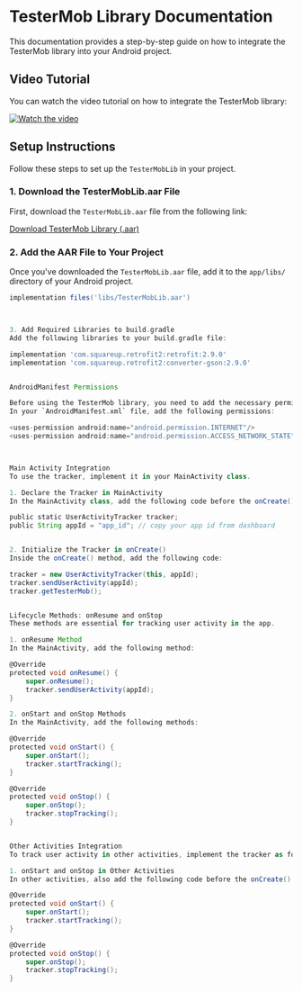 # TesterMob Library Documentation

This documentation provides a step-by-step guide on how to integrate the TesterMob library into your Android project.

## Video Tutorial

You can watch the video tutorial on how to integrate the TesterMob library:

[![Watch the video](https://img.youtube.com/vi/-_SZMVwWVqg/0.jpg)](https://www.youtube.com/watch?v=-_SZMVwWVqg)

## Setup Instructions

Follow these steps to set up the `TesterMobLib` in your project.

### 1. Download the TesterMobLib.aar File

First, download the `TesterMobLib.aar` file from the following link:

[Download TesterMob Library (.aar)](https://testermob.com/libs/TesterMobLib.aar)

### 2. Add the AAR File to Your Project

Once you've downloaded the `TesterMobLib.aar` file, add it to the `app/libs/` directory of your Android project.

```gradle
implementation files('libs/TesterMobLib.aar')



3. Add Required Libraries to build.gradle
Add the following libraries to your build.gradle file:

implementation 'com.squareup.retrofit2:retrofit:2.9.0'
implementation 'com.squareup.retrofit2:converter-gson:2.9.0'


AndroidManifest Permissions

Before using the TesterMob library, you need to add the necessary permissions in your `AndroidManifest.xml` file.
In your `AndroidManifest.xml` file, add the following permissions:

<uses-permission android:name="android.permission.INTERNET"/>
<uses-permission android:name="android.permission.ACCESS_NETWORK_STATE"/>



Main Activity Integration
To use the tracker, implement it in your MainActivity class.

1. Declare the Tracker in MainActivity
In the MainActivity class, add the following code before the onCreate() method:

public static UserActivityTracker tracker;
public String appId = "app_id"; // copy your app id from dashboard


2. Initialize the Tracker in onCreate()
Inside the onCreate() method, add the following code:

tracker = new UserActivityTracker(this, appId);
tracker.sendUserActivity(appId);
tracker.getTesterMob();


Lifecycle Methods: onResume and onStop
These methods are essential for tracking user activity in the app.

1. onResume Method
In the MainActivity, add the following method:

@Override
protected void onResume() {
    super.onResume();
    tracker.sendUserActivity(appId);
}

2. onStart and onStop Methods
In the MainActivity, add the following methods:

@Override
protected void onStart() {
    super.onStart();
    tracker.startTracking();
}

@Override
protected void onStop() {
    super.onStop();
    tracker.stopTracking();
}


Other Activities Integration
To track user activity in other activities, implement the tracker as follows:

1. onStart and onStop in Other Activities
In other activities, also add the following code before the onCreate() method:

@Override
protected void onStart() {
    super.onStart();
    tracker.startTracking();
}

@Override
protected void onStop() {
    super.onStop();
    tracker.stopTracking();
}




